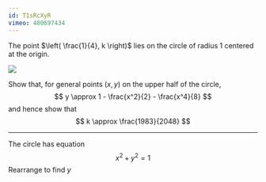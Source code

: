 ```yaml
---
id: T1sRcXyR
vimeo: 480697434
---
```


The point $\left( \frac{1}{4}, k \right)$ lies on the circle of radius $1$ centered at the origin.

<img style="max-height: 40vh; max-width: 100%; display: block; margin: auto;" src="/img/books/pure/sequences/circle-binomial-problem.png">

Show that, for general points $(x,y)$ on the upper half of the circle,
$$
y \approx 1 - \frac{x^2}{2} - \frac{x^4}{8}
$$
and hence show that
$$
k \approx \frac{1983}{2048}
$$

---

The circle has equation
$$
x^2 + y^2 = 1
$$
Rearrange to find $y$
